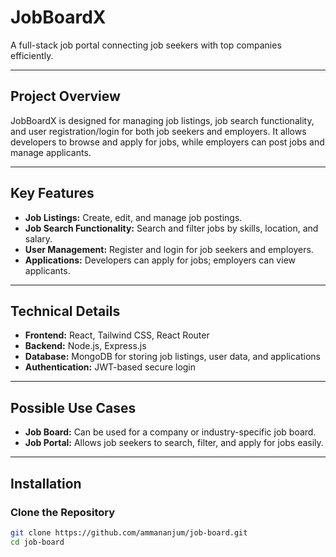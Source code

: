 # JobBoardX

A full-stack job portal connecting job seekers with top companies efficiently.

---

## Project Overview

JobBoardX is designed for managing job listings, job search functionality, and user registration/login for both job seekers and employers. It allows developers to browse and apply for jobs, while employers can post jobs and manage applicants.

---

## Key Features

- **Job Listings:** Create, edit, and manage job postings.
- **Job Search Functionality:** Search and filter jobs by skills, location, and salary.
- **User Management:** Register and login for job seekers and employers.
- **Applications:** Developers can apply for jobs; employers can view applicants.

---

## Technical Details

- **Frontend:** React, Tailwind CSS, React Router
- **Backend:** Node.js, Express.js
- **Database:** MongoDB for storing job listings, user data, and applications
- **Authentication:** JWT-based secure login

---

## Possible Use Cases

- **Job Board:** Can be used for a company or industry-specific job board.
- **Job Portal:** Allows job seekers to search, filter, and apply for jobs easily.

---

## Installation

### Clone the Repository

```bash
git clone https://github.com/ammananjum/job-board.git
cd job-board

